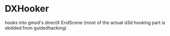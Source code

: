 # DXHooker
hooks into gmod's directX EndScene (most of the actual d3d hooking part is skidded from guidedhacking)
